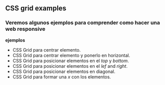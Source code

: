 ## CSS grid examples

### Veremos algunos ejemplos para comprender como hacer una web responsive

**ejemplos**

+ CSS Grid para centrar elemento.
+ CSS Grid para centrar elemento y ponerlo en horizontal.
+ CSS Grid para posicionar elementos en el *top* y *bottom*.
+ CSS Grid para posicionar elementos en el *lef* and *right*.
+ CSS Grid para posicionar elementos en diagonal.
+ CSS Grid para formar una *x* con los elementos.
